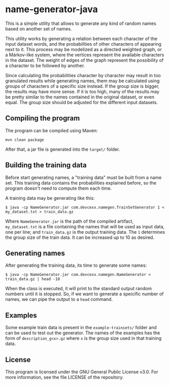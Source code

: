# name-generator-java
This is a simple utility that allows to generate any kind of random names based on another set of names.

This utility works by generating a relation between each character of the input dataset words, and the probabilities of other characters of appearing next to it. This process may be modelized as a directed weighted graph, or a Márkov-like system, where the vertices represent the available characters in the dataset. The weight of edges of the graph represent the possibility of a character to be followed by another.

Since calculating the probabilities character by character may result in too granulated results while generating names, them may be calculated using groups of characters of a specific size instead. If the group size is bigger, the results may have more sense. If it is too high, many of the results may be pretty similar to the names contained in the original dataset, or even equal. The group size should be adjusted for the different input datasets.

## Compiling the program
The program can be compiled using Maven:
```
mvn clean package
```

After that, a jar file is generated into the `target/` folder.

## Building the training data
Before start generating names, a "training data" must be built from a name set. This training data contains the probabilities explained before, so the program doesn't need to compute them each time.

A training data may be generating like this:
```
$ java -cp NameGenerator.jar com.devcexx.namegen.TrainSetGenerator 1 < my_dataset.txt > train_data.gz
```

Where `NameGenerator.jar` is the path of the compiled artifact, `my_dataset.txt` is a file containing the names that will be used as input data, one per line; and `train_data.gz` is the output training data.
The `1` determines the group size of the train data. It can be increased up to 10 as desired.

## Generating names
After generating the training data, its time to generate some names:

```
$ java -cp NameGenerator.jar com.devcexx.namegen.NameGenerator < train_data.gz | head -10
```

When the class is executed, it will print to the standard output random numbers until it is stopped. So, if we want to generate a speicific number of names, we can pipe the output to a `head` command.

## Examples

Some example train data is present in the `example-trainsets/` folder and can be used to test out the generator. The names of the examples has the form of `description_g<x>.gz` where `x` is the group size used in that training data.

## License
This program is licensed under the GNU General Public License v3.0. For more information, see the file LICENSE of the repository.




